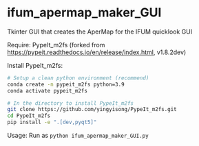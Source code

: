 # ifum_apermap_maker_GUI
Tkinter GUI that creates the AperMap for the IFUM quicklook GUI

Require: PypeIt_m2fs (forked from https://pypeit.readthedocs.io/en/release/index.html, v1.8.2dev)

Install PypeIt_m2fs:
```sh
# Setup a clean python environment (recommend)
conda create -n pypeit_m2fs python=3.9
conda activate pypeit_m2fs

# In the directory to install PypeIt_m2fs
git clone https://github.com/yingyisong/PypeIt_m2fs.git
cd PypeIt_m2fs
pip install -e ".[dev,pyqt5]"
```

Usage:
  Run as `python ifum_apermap_maker_GUI.py`
